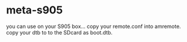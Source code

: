 # meta-s905

you can use on your S905 box...
copy your remote.conf into amremote.
copy your dtb to to the SDcard as boot.dtb.

